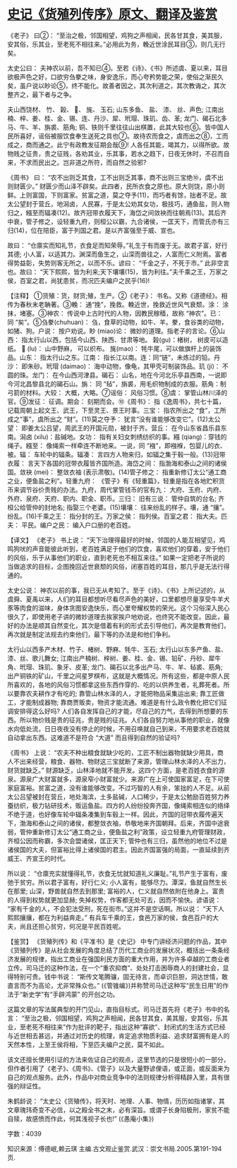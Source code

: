 # [史记《货殖列传序》原文、翻译及鉴赏](https://www.vrrw.net/wx/14061.html)

《老子》 曰②： “至治之极，邻国相望，鸡狗之声相闻，民各甘其食，美其服，安其俗，乐其业，至老死不相往来。”必用此为务，輓近世涂民耳目③，则几无行矣。

太史公曰： 夫神农以前，吾不知已④。至若《诗》、《书》所述虞、夏以来，耳目欲极声色之好，口欲穷刍豢之味，身安逸乐，而心夸矜势能之荣，使俗之渐民久矣，虽户说以眇论⑤，终不能化。故善者因之，其次利道之，其次教诲之，其次整齐之，最下者与之争。

夫山西饶材、 竹、 榖、 、 旄、 玉石; 山东多鱼、 盐、 漆、 丝、声色; 江南出楠、梓、姜、桂、金、锡、连、丹沙、犀、玳瑁、珠玑、齿、革; 龙门、碣石北多马、牛、羊、旃裘、筋角; 铜、铁则千里往往山出棋置，此其大较也⑥。皆中国人民所喜好，谣俗被服饮食奉生送死之具也⑦。故待农而食之，虞而出之⑧，工而成之，商而通之。此宁有政教发征期会哉⑨! 人各任其能，竭其力，以得所欲。故物贱之征贵，贵之征贱，各劝其业，乐其事，若水之趋下，日夜无休时，不召而自来，不求而民出之。岂非道之所符，而自然之验邪?

《周书》 曰： “农不出则乏其食，工不出则乏其事，商不出则三宝绝⑩，虞不出则财匮少。” 财匮少而山泽不辟矣。此四者，民所衣食之原也。原大则饶，原小则鲜。上则富国，下则富家。贫富之道，莫之夺予(11)，而巧者有馀，拙者不足。故太公望封于营丘，地潟卤，人民寡，于是太公劝其女功，极技巧，通鱼盐，则人物归之，繦至而辐凑(12)。故齐冠带衣履天下，海岱之间敛袂而往朝焉(13)。其后齐中衰，管子修之，设轻重九府，则桓公以霸，九合诸侯，一匡天下，而管氏亦有三归(14)，位在陪臣，富于列国之君。是以齐富强至于威、宣也。

故曰： “仓廪实而知礼节，衣食足而知荣辱。”礼生于有而废于无。故君子富，好行其德; 小人富，以适其力。渊深而鱼生之，山深而兽往之，人富而仁义附焉。富者得势益彰，失势则客无所之，以而不乐。谚曰： “千金之子，不死于市。” 此非空言也。故曰： “天下熙熙，皆为利来;天下壤壤(15)，皆为利往。”夫千乘之王，万家之侯，百室之君，尚犹患贫，而况匹夫编户之民乎(16)!



【注释】 ①货殖：货，财货;殖，生产。②《老子》： 书名。又称《道德经》。相传为春秋末老聃著。③輓： 通“挽”，挽救。輓近世，挽救近世风气衰颓。涂： 涂抹，堵塞。③神农： 传说中上古时代的人物，因教民稼穑，故称 “神农”。已： 同 “矣”。⑤刍豢(chuhuan)： 刍，食草的动物，如牛、羊。豢，食谷类的动物，如猪、狗。户说： 按户劝说。眇 (miao)论： 微妙的道理。指老子的言论。⑥山西： 指太行山以西，包括今山西、陕西、甘肃等地。 榖(gu)：楮树， 树皮可以造纸。  (lu)： 山中野麻， 可以织布。 旄(mao)： 牦牛尾，可以做旗杆上的装饰品。山东： 指太行山之东。江南： 指长江以南。连：同“链”，未炼过的铅。丹沙： 即朱砂。玳瑁 (daimao)： 海中动物，像龟，其甲壳可制装饰品。玑 (ji)： 不圆的珠。龙门： 在今山西河津县。碣石： 山名，地在今河北乐亭县西南，一说即今河北昌黎县北的碣石山。旃： 同 “毡”，旃裘，用毛织物制成的衣服。筋角：制弓箭的材料。大较： 大概，大略。⑦谣俗： 风俗习惯。⑧虞： 掌管山林川泽的官。⑨发征： 征调。期会： 刻期而会。⑩《周书》： 指《逸周书》，共七十篇，记载周朝上起文王、武王，下至灵王、景王时事。三宝： 指农所出之 “食”，工所成之“事”，虞所出之 “财”。(11)莫之夺予： 犹言“没有谁能够改变它”。(12)太公望： 即姜太公吕望，周武王的开国元勋，被封于齐。营丘： 在今山东省昌乐县东南。潟卤 (xilu)：盐碱地。女功： 指有关妇女刺绣纺织的事。繦 (qiang)：穿钱的绳子。繦至： 像绳索一样牵连不断地来。一说，同 “襁”，即襁褓，包婴儿的衣、被。辐： 车轮中的辐条。辐凑： 言四方人物来归，如辐之集于毂一般。(13)冠带衣履： 言天下各国的冠带衣履皆齐国所造。海岱之间： 指渤海和泰山之间的诸侯国。敛袂 (mei)： 整敛衣袖 (表示肃敬)。(14)管子修之： 指重新修订太公“通工商之业，便鱼盐之利”。轻重九府： 《管子》有《轻重篇》，轻重是指在各地贮积货币来调节谷价贵贱的办法。九府，周代掌管钱币的官有九： 大府、玉府、内府、外府、泉府、天府、职内、职金、职币。三归： 旧有三说： 管仲自筑的台名; 齐桓公给管仲的封地名; 指娶三个老婆。(15)壤壤： 往来纷乱的样子。壤，通 “攘”。纷乱。(16)千乘之王： 指分封的王。万家之侯： 指列侯。百室之君： 指大夫。匹夫： 平民。编户之民： 编入户口册的老百姓。

【译文】 《老子》 书上说： “天下治理得最好的时候，邻国的人能互相望见，鸡鸣狗吠的声音能彼此听到，老百姓满足于他们的饮食，喜欢他们的穿着，安于他们的风俗，乐于从事他们的职业，直到老死也不相互来往。” 如果一定把老子所说的当做追求的目标，企图挽回近世衰颓的风俗，闭塞百姓的耳目，那几乎是无法行得通的。

太史公说： 神农以前的事，我已无从考知了。至于《诗》、《书》上所记述的，从虞舜、夏禹以来，人们的耳目都想听尽看尽声色的美好，口里都想尽量享受牛羊犬豕等肉食的滋味，身体贪图安逸快乐，而心里夸耀权势的荣光。这个习俗深入民心很久了，即使用老子讲的微妙道理去挨家挨户地劝说，也终究不能改变。因此，最好的办法是顺其自然变化，其次是借着有利的形式去引导他们，再次是教育他们，再次就是制定法规去约束他们，最下等的办法是和他们争利。

太行山以西多产木材、竹子、楮树、野麻、牦牛、玉石; 太行山以东多产鱼、盐、漆、丝、歌儿舞女; 江南出产楠树、梓树、姜、桂、金、锡、铅矿、丹砂、犀牛角、玳瑁、珠玑、象牙、皮革; 龙门、碣石以北多出产马、牛、羊、毡裘、筋角; 出产铜铁的矿山，千里之间星罗棋布，这就是大概情况。所有这些，都是中原人民所喜欢的，各地的风俗习惯都拿这些东西作穿的、吃的以供养生者，礼葬死者。所以要靠农夫耕作才有吃的; 靠管山林水泽的人，才能把物品采集运出来; 靠工匠做工，才能制成器物; 靠商贾贩卖，物资才能流通。难道是有什么政令教化把它们征调安排得这么好吗? 人们各自发挥自己的才能，尽自己的力气，去得到所想要的东西。所以物价贱是贵的征兆，贵是贱的征兆。人们各自努力地从事他的职业，就像水向低处流，日日夜夜没有停止的时候，不用召唤就自己到来，不用要求老百姓就自动拿出东西。这难道不是符合 “大道” 而且得到自然的验证吗?

《周书》 上说： “农夫不种出粮食就缺少吃的，工匠不制出器物就缺少用具，商人不出来经营，粮食、器物、物财这三宝就断了来源，管理山林水泽的人不出力，财货就缺乏。” 财源缺乏，山林泽地就不能开发。这四个方面，是老百姓衣食的源泉。源泉广大财富就多，源泉窄小财富就少。来源广在上可使国家富足，在下可使家庭富裕。贫富之道，没有谁能够改变。不过巧智的人有余，笨拙的人不足。从前太公吕望被封在营丘，地处海滨，土多盐碱，人口稀少，于是太公勉励百姓努力养蚕纺织，极力钻研技术，贩运鱼盐。四方的人纷纷投奔齐国，像绳索相连似的络绎不绝于道，也好像车轮中辐条凑集到车毂上一样。因此，齐国的冠带衣履传遍天下，渤海和泰山之间的诸侯，都整敛衣袖，恭敬地来齐国朝拜。后来，齐国中途衰弱，管仲重新修订太公“通工商之业，便鱼盐之利”政策，设立轻重九府管理财政，齐桓公因而称霸，多次会盟诸侯，匡正天下; 管仲也有三归，虽然他的地位不过是诸侯国的大夫，但富裕比得上诸侯国的君主。因此齐国富强的局面，一直延续到齐威王、齐宣王的时代。

所以说： “仓廪充实就懂得礼节，衣食无忧就知道礼义廉耻。”礼节产生于富有，废弛于贫穷。所以君子富有，好行仁义; 小人富有，能够尽力。潭深，鱼就自然生长在那里; 山深，野兽就自然去到那里; 富裕的人，仁义就自然依附在他身上。富贵的人得到权势就更加显赫; 失掉权势，作客都无处可去，因而不愉快。谚语说： “家有千金的人，不会犯法受刑，死在街市。”这并不是空话啊。所以说： “天下人熙熙攘攘，都在为利益奔走。” 有兵车千乘的王，食邑万家的侯，食邑百户的大夫，尚且还担心贫穷，何况是平民百姓呢。

【鉴赏】 《货殖列传》和《平准书》是《史记》 中专门讲经济问题的作品，其中 《货殖列传》是从社会发展的角度总结了历代工商业的发展状况，概括出一条条经济发展的规律，指出工商业在强国利民方面的重大作用，并为许多卓越的工商业者立传。司马迁的这种作法，在一个“重农抑商”、处处打击困辱商人的封建社会，显得特别可贵。钱中书说： “斯传文笔腾骧，固无待言，而卓识巨胆，洞达世情，敢直言而不为高论，尤非常殊众也。” (《管锥编》)并称赞司马迁这种写“民生日用”的作法于“新史学”有“手辟鸿蒙” 的开创之功。

这篇文章的写法属典型的开门见山，直指目标式。司马迁首先将《老子》书中的名言： “至治之极，邻国相望，鸡狗之声相闻，民各甘其食，美其服，安其俗，乐其业，至老死不相往来”作为批评的靶子，指出这种“寡欲”、封闭式的生活方式已经与近世相去甚远，并通过对历史的梳理，肯定追求物质利益、追求财富拥有是人的天然本性，上至王侯将相，下至匹夫编户之民，莫不如此。

该文还擅长使用引证的方法来佐证自己的观点，这里节选的只是很短小的一部分，但作者引用了《老子》、《周书》、《管子》以及大量野谚俚语，或正面，或反面来为自己的观点服务。此外，作品中对商业竞争中的法则规律分析得精辟入里，具有很强的辩证性。

朱鹤龄说： “太史公《货殖传》，将天时、地理、人事、物情，历历如指诸掌，其文章瑰玮奇变不必信，以之殿全书之末，必有深旨。或谓子长身陷极刑，家贫不能自赎，故感愤而作此，何其浅视子长也!” (《愚庵小集》)

字数：4039

知识来源：傅德岷,赖云琪 主编.古文观止鉴赏.武汉：崇文书局.2005.第191-194页.

